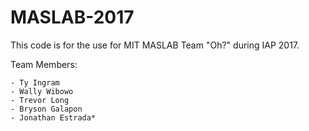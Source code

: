 # MASLAB-2017

This code is for the use for MIT MASLAB Team "Oh?" during IAP 2017.

Team Members:

	- Ty Ingram
	- Wally Wibowo
	- Trevor Long
	- Bryson Galapon
	- Jonathan Estrada*

